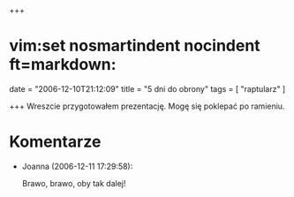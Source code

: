 +++
# vim:set nosmartindent nocindent ft=markdown:
date = "2006-12-10T21:12:09"
title = "5 dni do obrony"
tags = [ "raptularz" ]

+++
Wreszcie przygotowałem prezentację. Mogę się poklepać po ramieniu.

# Komentarze

* Joanna (2006-12-11 17:29:58): <p>Brawo, brawo, oby tak dalej!</p>
